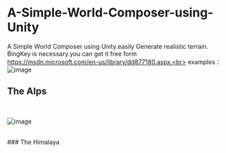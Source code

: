 # A-Simple-World-Composer-using-Unity
A Simple World Composer using Unity.easily Generate realistic terrain. 
BingKey is necessary.you can get it free form https://msdn.microsoft.com/en-us/library/dd877180.aspx.<br>
examples：<br>
![image](https://github.com/zjwzjw369/A-Simple-World-Composer-using-Unity/raw/master/The%20Alps.png)
<br>
## The Alps
<br>

![image](https://github.com/zjwzjw369/A-Simple-World-Composer-using-Unity/raw/master/The%20Himalayas.png)

<br>
### The Himalaya
